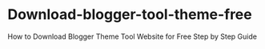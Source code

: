 # Download-blogger-tool-theme-free
How to Download Blogger Theme Tool Website for Free Step by Step Guide
